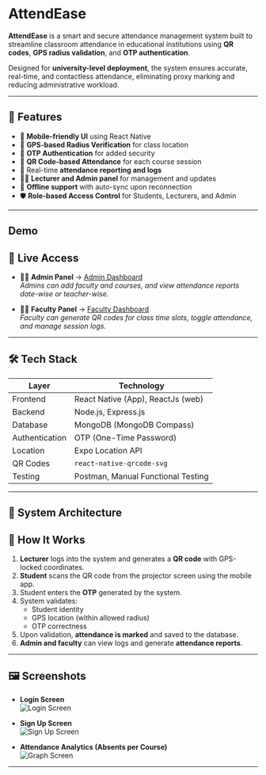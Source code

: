 # AttendEase

**AttendEase** is a smart and secure attendance management system built to streamline classroom attendance in educational institutions using **QR codes**, **GPS radius validation**, and **OTP authentication**.

Designed for **university-level deployment**, the system ensures accurate, real-time, and contactless attendance, eliminating proxy marking and reducing administrative workload.

---


## 🚀 Features

- 📱 **Mobile-friendly UI** using React Native
- 📍 **GPS-based Radius Verification** for class location
- 🔐 **OTP Authentication** for added security
- 📸 **QR Code-based Attendance** for each course session
- 🧾 Real-time **attendance reporting and logs**
- 👩‍🏫 **Lecturer and Admin panel** for management and updates
- 📶 **Offline support** with auto-sync upon reconnection
- 🛡️ **Role-based Access Control** for Students, Lecturers, and Admin
---

## Demo

## 🔗 Live Access

- 👨‍💼 **Admin Panel** → [Admin Dashboard](https://admin-attendease.vercel.app/)  
   *Admins can add faculty and courses, and view attendance reports date-wise or teacher-wise.*

- 👩‍🏫 **Faculty Panel** → [Faculty Dashboard](https://attendease-web.vercel.app/)  
   *Faculty can generate QR codes for class time slots, toggle attendance, and manage session logs.*


---
## 🛠️ Tech Stack

| Layer         | Technology                         |
|---------------|---------------------------------   |
| Frontend      | React Native (App), ReactJs (web)  |
| Backend       | Node.js, Express.js                |
| Database      | MongoDB (MongoDB Compass)          |  
| Authentication| OTP (One-Time Password)            |
| Location      | Expo Location API                  |
| QR Codes      | `react-native-qrcode-svg`          |
| Testing       | Postman, Manual Functional Testing |

---


## 🧠 System Architecture


## 🔄 How It Works

1. **Lecturer** logs into the system and generates a **QR code** with GPS-locked coordinates.
2. **Student** scans the QR code from the projector screen using the mobile app.
3. Student enters the **OTP** generated by the system.
4. System validates:
   - Student identity
   - GPS location (within allowed radius)
   - OTP correctness
5. Upon validation, **attendance is marked** and saved to the database.
6. **Admin and faculty** can view logs and generate **attendance reports**.

---

## 🖼️ Screenshots

- **Login Screen**  
  ![Login Screen](./Preview/Login-portrait.png)

- **Sign Up Screen**  
  ![Sign Up Screen](./Preview/Sign%20in-portrait.png)

- **Attendance Analytics (Absents per Course)**  
  ![Graph Screen](./Preview/Graph%20Screen-portrait.png)

---


